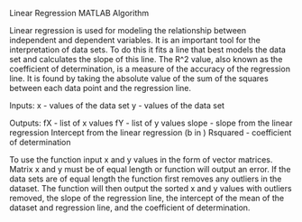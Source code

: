 Linear Regression MATLAB Algorithm

Linear regression is used for modeling the relationship between independent and dependent variables. It is an important tool for the interpretation of data sets. To do this it fits a line that best models the data set and calculates the slope of this line. The R^2 value, also known as the coefficient of determination, is a measure of the accuracy of the regression line. It is found by taking the absolute value of the sum of the squares between each data point and the regression line. 

Inputs: 
x - values of the data set
y - values of the data set

Outputs:
fX - list of x values
fY - list of y values
slope - slope from the linear regression
Intercept from the linear regression (b in )
Rsquared - coefficient of determination

To use the function input x and y values in the form of vector matrices. Matrix x and y must be of equal length or function will output an error. If the data sets are of equal length the function first removes any outliers in the dataset. The function will then output the sorted x and y values with outliers removed, the slope of the regression line, the intercept of the mean of the dataset and regression line, and the coefficient of determination.
